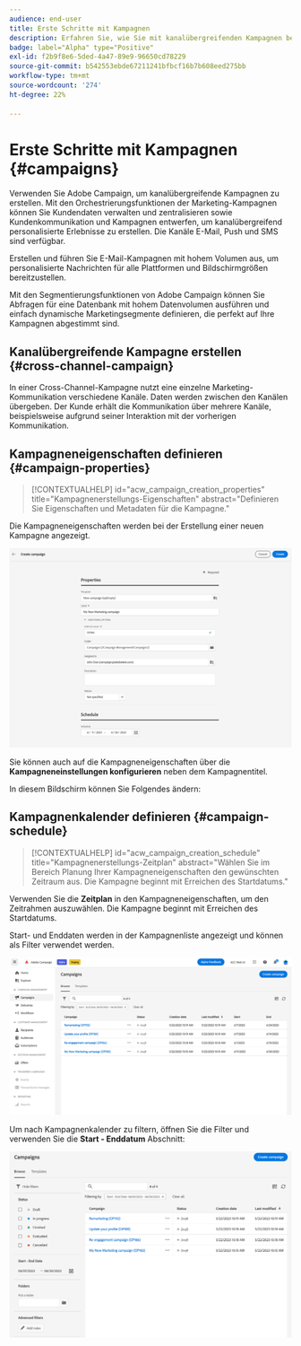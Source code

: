 ```yaml
---
audience: end-user
title: Erste Schritte mit Kampagnen
description: Erfahren Sie, wie Sie mit kanalübergreifenden Kampagnen beginnen
badge: label="Alpha" type="Positive"
exl-id: f2b9f8e6-5ded-4a47-89e9-96650cd78229
source-git-commit: b542553ebde67211241bfbcf16b7b608eed275bb
workflow-type: tm+mt
source-wordcount: '274'
ht-degree: 22%

---
```


# Erste Schritte mit Kampagnen {#campaigns}

Verwenden Sie Adobe Campaign, um kanalübergreifende Kampagnen zu erstellen. Mit den Orchestrierungsfunktionen der Marketing-Kampagnen können Sie Kundendaten verwalten und zentralisieren sowie Kundenkommunikation und Kampagnen entwerfen, um kanalübergreifend personalisierte Erlebnisse zu erstellen. Die Kanäle E-Mail, Push und SMS sind verfügbar.

Erstellen und führen Sie E-Mail-Kampagnen mit hohem Volumen aus, um personalisierte Nachrichten für alle Plattformen und Bildschirmgrößen bereitzustellen.
<!--Measure the effectiveness of your deliveries with detailed reports including thecounts of opens, clicks, forwards, and more.--> Mit den Segmentierungsfunktionen von Adobe Campaign können Sie Abfragen für eine Datenbank mit hohem Datenvolumen ausführen und einfach dynamische Marketingsegmente definieren, die perfekt auf Ihre Kampagnen abgestimmt sind.

## Kanalübergreifende Kampagne erstellen {#cross-channel-campaign}

In einer Cross-Channel-Kampagne nutzt eine einzelne Marketing-Kommunikation verschiedene Kanäle. Daten werden zwischen den Kanälen übergeben. Der Kunde erhält die Kommunikation über mehrere Kanäle, beispielsweise aufgrund seiner Interaktion mit der vorherigen Kommunikation.

## Kampagneneigenschaften definieren {#campaign-properties}

>[!CONTEXTUALHELP]
>id="acw_campaign_creation_properties"
>title="Kampagnenerstellungs-Eigenschaften"
>abstract="Definieren Sie Eigenschaften und Metadaten für die Kampagne."

Die Kampagneneigenschaften werden bei der Erstellung einer neuen Kampagne angezeigt.

![Kampagneneigenschaften definieren](assets/campaign-properties.png)

Sie können auch auf die Kampagneneigenschaften über die **Kampagneneinstellungen konfigurieren** neben dem Kampagnentitel.

In diesem Bildschirm können Sie Folgendes ändern:



## Kampagnenkalender definieren {#campaign-schedule}

>[!CONTEXTUALHELP]
>id="acw_campaign_creation_schedule"
>title="Kampagnenerstellungs-Zeitplan"
>abstract="Wählen Sie im Bereich Planung Ihrer Kampagneneigenschaften den gewünschten Zeitraum aus. Die Kampagne beginnt mit Erreichen des Startdatums."

Verwenden Sie die **Zeitplan** in den Kampagneneigenschaften, um den Zeitrahmen auszuwählen. Die Kampagne beginnt mit Erreichen des Startdatums.

Start- und Enddaten werden in der Kampagnenliste angezeigt und können als Filter verwendet werden.

![Liste der Kampagnen](assets/campaign-list.png)

Um nach Kampagnenkalender zu filtern, öffnen Sie die Filter und verwenden Sie die **Start - Enddatum** Abschnitt:

![Liste der Kampagnen](assets/campaign-filter-on-dates.png)

